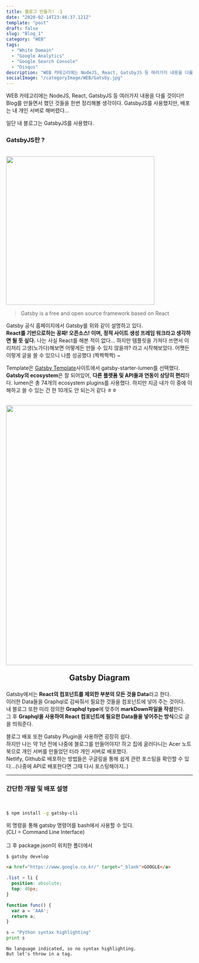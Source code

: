 ```yaml
---
title: 블로그 만들기! -1
date: "2020-02-14T23:46:37.121Z"
template: "post"
draft: false
slug: "Blog_1"
category: "WEB"
tags:
  - "White Domain"
  - "Google Analytics"
  - "Google Search Console"
  - "Disqus"
description: "WEB 카테고리에는 NodeJS, React, GatsbyJS 등 여러가지 내용을 다룰 것이다!! Blog를 만들면서 했던 것들을 한번 정리해볼 생각이다. GatsbyJS를 사용했지만, 배포는 내 개인 서버로 해버렸다..."
socialImage: "/categoryImage/WEB/Gatsby.jpg"
---
```


WEB 카테고리에는 NodeJS, React, GatsbyJS 등 여러가지 내용을 다룰 것이다!!<br/>
Blog를 만들면서 했던 것들을 한번 정리해볼 생각이다. GatsbyJS를 사용했지만, 배포는 내 개인 서버로 해버렸다...

일단 내 블로그는 GatsbyJS를 사용했다.

### GatsbyJS란 ?
<br/><img src="/categoryImage/WEB/Gatsby.jpg" width="400px">
> Gatsby is a free and open source framework based on React<br/>

Gatsby 공식 홈페이지에서 Gatsby를 위와 같이 설명하고 있다.<br/>
**React를 기반으로하는 꽁짜! 오픈소스! 이며, 정적 사이트 생성 프레임 워크라고 생각하면 될 듯 싶다.**
나는 사실 React를 해본 적이 없다... 하지만 템플릿을 가져다 쓰면서 이리저리 고생(노가다)해보면 어떻게든 만들 수 있지 않을까? 라고 시작해보았다. 어쨋든 이렇게 글을 쓸 수 있으니 나름 성공했다 (짝짝짝짝) ~<br/>

Template은 [Gatsby Template](https://www.gatsbyjs.org/starters/?v=2)사이트에서 gatsby-starter-lumen를 선택했다.<br/>
**Gatsby의 ecosystem**은 잘 되어있어, **다른 플랫폼 및 API들과 연동이 상당히 편리**하다. lumen은 총 74개의 ecosystem plugins를 사용했다. 하지만 지금 내가 이 중에 이해하고 쓸 수 있는 건 한 10개도 안 되는거 같다 ㅎㅎ

<br/><img src="/categoryImage/WEB/Gatsby_diagram.png" width="700px">
<p style="font-size:1.5em; font-weight: bold; text-align: center;">Gatsby Diagram</p>

Gatsby에서는 **React의 컴포넌트를 제외한 부분의 모든 것을 Data**라고 한다.<br/>
이러한 Data들을 Graphql로 감싸줘서 필요한 것들을 컴포넌트에 넣어 주는 것이다.<br/>
내 블로그 또한 미리 정의한 **Graphql type**에 맞추어 **markDown파일을 작성**한다.<br/>
그 후 **Graphql을 사용하여 React 컴포넌트에 필요한 Data들을 넣어주는 방식**으로 글을 띄워준다.<br/>

블로그 배포 또한 Gatsby Plugin을 사용하면 굉장히 쉽다.<br/>
하지만 나는 약 1년 전에 나중에 블로그를 만들어야지! 하고 집에 굴러다니는 Acer 노트북으로 개인 서버를 만들었던 터라 개인 서버로 배포했다.<br/>
Netlify, Github로 배포하는 방법들은 구글링을 통해 쉽게 관련 포스팅을 확인할 수 있다...(나중에 API로 배포한다면 그때 다시 포스팅해야지..)

---
### 간단한 개발 및 배포 설명
<br/>

```bash
$ npm install -g gatsby-cli
```
위 명령을 통해 gatsby 명령어를 bash에서 사용할 수 있다.<br/>
(CLI = Command Line Interface)<br/><br/>
그 후 package.json이 위치한 폴더에서
```bash
$ gatsby develop
```



```html
<a href="https://www.google.co.kr/" target="_blank">GOOGLE</a>
```

```css
.list > li {
  position: absolute;
  top: 40px;
}
```

```javascript
function func() {
  var a = 'AAA';
  return a;
}
```

```python
s = "Python syntax highlighting"
print s
```

```
No language indicated, so no syntax highlighting. 
But let's throw in a tag.
```
<!-- (그래서 알려줄 수 있는 게 없다.. )   -->
